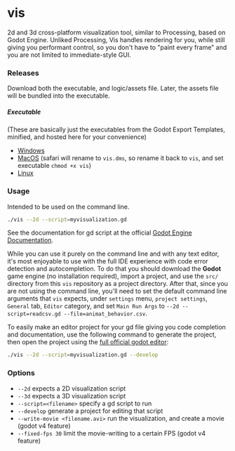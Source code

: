 # vis
2d and 3d cross-platform visualization tool, similar to Processing, based on Godot Engine. Unliked Processing, Vis handles rendering for you, while still giving you performant control, so you don't have to "paint every frame" and you are not limited to immediate-style GUI.

### Releases

Download both the executable, and logic/assets file. Later, the assets file will be bundled into the executable.

##### Executable
(These are basically just the executables from the Godot Export Templates, minified, and hosted here for your convenience)
* [Windows](https://raw.githubusercontent.com/JorySchossau/vis/master/releases/exe/win/vis.zip)
* [MacOS](https://raw.githubusercontent.com/JorySchossau/vis/master/releases/exe/osx/vis.zip) (safari will rename to `vis.dms`, so rename it back to `vis`, and set executable `chmod +x vis`)
* [Linux](https://raw.githubusercontent.com/JorySchossau/vis/master/releases/exe/lin/vis.zip)

### Usage

Intended to be used on the command line.

```bash
./vis --2d --script=myvisualization.gd
```

See the documentation for gd script at the official [Godot Engine Documentation](https://docs.godotengine.org/).

While you can use it purely on the command line and with any text editor, it's most enjoyable to use with the full IDE experience with code error detection and autocompletion. To do that you should download the **Godot** game engine (no installation required), import a project, and use the `src/` directory from this `vis` repository as a project directory. After that, since you are not using the command line, you'll need to set the default command line arguments that `vis` expects, under `settings` menu, `project settings`, `General` tab, `Editor` category, and set `Main Run Args` to `--2d --script=readcsv.gd --file=animat_behavior.csv`.

To easily make an editor project for your gd file giving you code completion and documentation, use the following command to generate the project, then open the project using the [full official godot editor](https://godotengine.org/download):

```bash
./vis --2d --script=myvisualization.gd --develop
```

### Options

* `--2d` expects a 2D visualization script
* `--3d` expects a 3D visualization script
* `--script=<filename>` specify a gd script to run
* `--develop` generate a project for editing that script
* `--write-movie <filename.avi>` run the visualization, and create a movie (godot v4 feature)
* `--fixed-fps 30` limit the movie-writing to a certain FPS (godot v4 feature)
